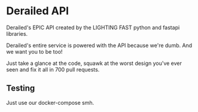 # Derailed API
Derailed's EPIC API created by the LIGHTING FAST python and fastapi libraries.

Derailed's entire service is powered with the API because we're dumb.
And we want you to be too!

Just take a glance at the code, squawk at the worst design you've ever seen and fix it all in 700 pull requests.

## Testing
Just use our docker-compose smh.
